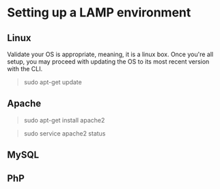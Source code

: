 # Setting up a LAMP environment

## Linux

Validate your OS is appropriate, meaning, it is a linux box. Once you're all setup, you may proceed with updating the OS to its most recent version with the CLI.

> sudo apt-get update

## Apache

> sudo apt-get install apache2

> sudo service apache2 status

## MySQL



## PhP